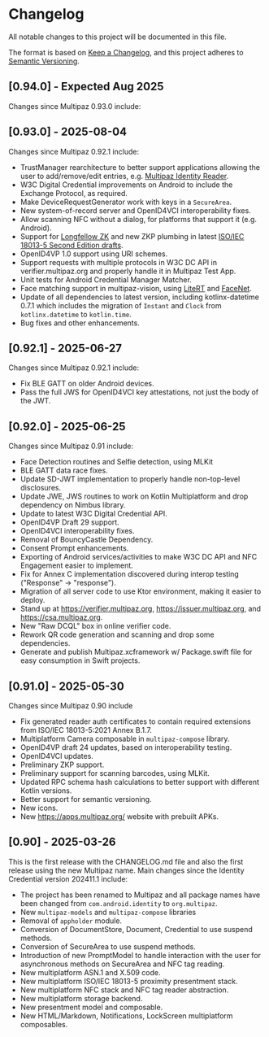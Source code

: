 # Changelog

All notable changes to this project will be documented in this file.

The format is based on [Keep a Changelog](https://keepachangelog.com/en/1.0.0/),
and this project adheres to [Semantic Versioning](https://semver.org/spec/v2.0.0.html).

## [0.94.0] - Expected Aug 2025
Changes since Multipaz 0.93.0 include:

## [0.93.0] - 2025-08-04
Changes since Multipaz 0.92.1 include:
- TrustManager rearchitecture to better support applications allowing
  the user to add/remove/edit entries, e.g. [Multipaz Identity Reader](https://apps.multipaz.org).
- W3C Digital Credential improvements on Android to include the Exchange Protocol, as required.
- Make DeviceRequestGenerator work with keys in a `SecureArea`.
- New system-of-record server and OpenID4VCI interoperability fixes.
- Allow scanning NFC without a dialog, for platforms that support it (e.g. Android).
- Support for [Longfellow ZK](https://github.com/google/longfellow-zk) and new ZKP plumbing in
  latest [ISO/IEC 18013-5 Second Edition drafts](https://github.com/ISOWG10/ISO-18013).
- OpenID4VP 1.0 support using URI schemes.
- Support requests with multiple protocols in W3C DC API in verifier.multipaz.org and properly
  handle it in Multipaz Test App.
- Unit tests for Android Credential Manager Matcher.
- Face matching support in multipaz-vision, using [LiteRT](https://ai.google.dev/edge/litert)
  and [FaceNet](https://en.wikipedia.org/wiki/FaceNet).
- Update of all dependencies to latest version, including kotlinx-datetime 0.7.1 which includes
  the migration of `Instant` and `Clock` from `kotlinx.datetime` to `kotlin.time`.
- Bug fixes and other enhancements.

## [0.92.1] - 2025-06-27
Changes since Multipaz 0.92.1 include:
- Fix BLE GATT on older Android devices.
- Pass the full JWS for OpenID4VCI key attestations, not just the body of the JWT.

## [0.92.0] - 2025-06-25
Changes since Multipaz 0.91 include:
- Face Detection routines and Selfie detection, using MLKit
- BLE GATT data race fixes.
- Update SD-JWT implementation to properly handle non-top-level disclosures.
- Update JWE, JWS routines to work on Kotlin Multiplatform and drop dependency on Nimbus library.
- Update to latest W3C Digital Credential API.
- OpenID4VP Draft 29 support.
- OpenID4VCI interoperability fixes.
- Removal of BouncyCastle Dependency.
- Consent Prompt enhancements.
- Exporting of Android services/activities to make W3C DC API and NFC Engagement easier to implement.
- Fix for Annex C implementation discovered during interop testing ("Response" -> "response").
- Migration of all server code to use Ktor environment, making it easier to deploy.
- Stand up at https://verifier.multipaz.org, https://issuer.multipaz.org, and https://csa.multipaz.org.
- New "Raw DCQL" box in online verifier code.
- Rework QR code generation and scanning and drop some dependencies.
- Generate and publish Multipaz.xcframework w/ Package.swift file for easy consumption in Swift projects.

## [0.91.0] - 2025-05-30
Changes since Multipaz 0.90 include
- Fix generated reader auth certificates to contain required extensions from 
  ISO/IEC 18013-5:2021 Annex B.1.7.
- Multiplatform Camera composable in `multipaz-compose` library.
- OpenID4VP draft 24 updates, based on interoperability testing.
- OpenID4VCI updates.
- Preliminary ZKP support.
- Preliminary support for scanning barcodes, using MLKit.
- Updated RPC schema hash calculations to better support with different Kotlin versions.
- Better support for semantic versioning.
- New icons.
- New https://apps.multipaz.org/ website with prebuilt APKs.

## [0.90] - 2025-03-26
This is the first release with the CHANGELOG.md file and also the first release using the new
Multipaz name. Main changes since the Identity Credential version 202411.1 include:
- The project has been renamed to Multipaz and all package names have been
  changed from `com.android.identity` to `org.multipaz`.
- New `multipaz-models` and `multipaz-compose` libraries
- Removal of `appholder` module.
- Conversion of DocumentStore, Document, Credential to use suspend methods.
- Conversion of SecureArea to use suspend methods.
- Introduction of new PromptModel to handle interaction with the user for
  asynchronous methods on SecureArea and NFC tag reading.
- New multiplatform ASN.1 and X.509 code.
- New multiplatform ISO/IEC 18013-5 proximity presentment stack.
- New multiplatform NFC stack and NFC tag reader abstraction.
- New multiplatform storage backend.
- New presentment model and composable.
- New HTML/Markdown, Notifications, LockScreen multiplatform composables.
